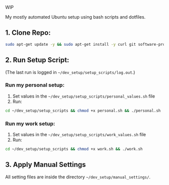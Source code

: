 WIP

My mostly automated Ubuntu setup using bash scripts and dotfiles.

## 1. Clone Repo:
```bash
sudo apt-get update -y && sudo apt-get install -y curl git software-properties-common && cd ~ && git clone https://github.com/r00tk1d/dev_setup.git
```

## 2. Run Setup Script:
(The last run is logged in `~/dev_setup/setup_scripts/log.out`.)
### Run my personal setup:
1. Set values in the `~/dev_setup/setup_scripts/personal_values.sh` file
2. Run:
```bash
cd ~/dev_setup/setup_scripts && chmod +x personal.sh && ./personal.sh
```

### Run my work setup:
1. Set values in the `~/dev_setup/setup_scripts/work_values.sh` file
2. Run:
```bash
cd ~/dev_setup/setup_scripts && chmod +x work.sh && ./work.sh
```

## 3. Apply Manual Settings
All setting files are inside the directory `~/dev_setup/manual_settings/`.